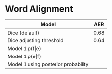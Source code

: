 # Word Alignment

| Model           | AER   |
| --------------- | ----- |
| Dice (default)  | 0.68  |
| Dice adjusting threshold | 0.64  |
| Model 1 p(f\|e) |       |
| Model 1 p(e\|f) |       |
| Model 1 using posterior probability |       |
